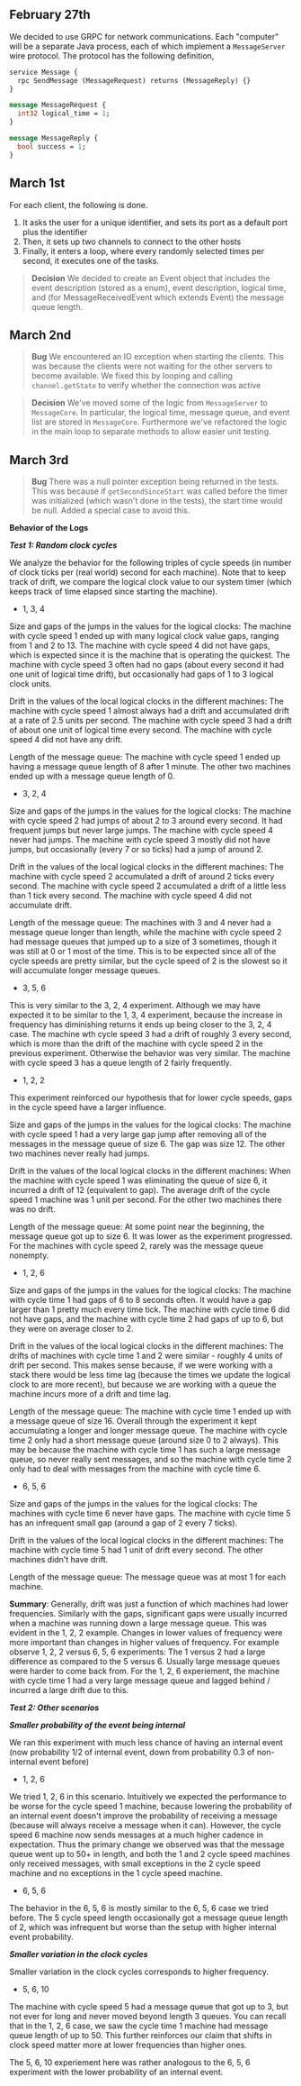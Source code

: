 ## February 27th
We decided to use GRPC for network communications. Each "computer" will be a 
separate Java process, each of which implement a `MessageServer` wire protocol.
The protocol has the following definition,
```protobuf
service Message {
  rpc SendMessage (MessageRequest) returns (MessageReply) {}
}

message MessageRequest {
  int32 logical_time = 1;
}

message MessageReply {
  bool success = 1;
}
```

## March 1st
For each client, the following is done.
1. It asks the user for a unique identifier, and sets its port as a default port
    plus the identifier
2. Then, it sets up two channels to connect to the other hosts
3. Finally, it enters a loop, where every randomly selected times per second, it
    executes one of the tasks.

>**Decision**
>We decided to create an Event object that includes the event description (stored
> as a enum), event description, logical time, and (for MessageReceivedEvent which
> extends Event) the message queue length.

## March 2nd
>**Bug**
> We encountered an IO exception when starting the clients. This was because the
> clients were not waiting for the other servers to become available. We fixed this
> by looping and calling `channel.getState` to verify whether the connection was 
> active

>**Decision**
> We've moved some of the logic from `MessageServer` to `MessageCore`. In particular,
> the logical time, message queue, and event list are stored in `MessageCore`. Furthermore
> we've refactored the logic in the main loop to separate methods to allow easier
> unit testing.

## March 3rd
> **Bug**
> There was a null pointer exception being returned in the tests. This was because if
> `getSecondSinceStart` was called before the timer was initialized (which wasn't done
> in the tests), the start time would be null. Added a special case to avoid this.

**Behavior of the Logs**

***Test 1: Random clock cycles***

We analyze the behavior for the following triples of cycle speeds (in number of clock ticks per (real world) second for each machine). Note that to keep track of drift, we compare the logical clock value to our system timer (which keeps track of time elapsed since starting the machine).

- 1, 3, 4

Size and gaps of the jumps in the values for the logical clocks: The machine with cycle speed 1 ended up with many logical clock value gaps, ranging from 1 and 2 to 13. The machine with cycle speed 4 did not have gaps, which is expected since it is the machine that is operating the quickest. The machine with cycle speed 3 often had no gaps (about every second it had one unit of logical time drift), but occasionally had gaps of 1 to 3 logical clock units.

Drift in the values of the local logical clocks in the different machines: The machine with cycle speed 1 almost always had a drift and accumulated drift at a rate of 2.5 units per second.  The machine with cycle speed 3 had a drift of about one unit of logical time every second. The machine with cycle speed 4 did not have any drift.

Length of the message queue: The machine with cycle speed 1 ended up having a message queue length of 8 after 1 minute. The other two machines ended up with a message queue length of 0.

- 3, 2, 4

Size and gaps of the jumps in the values for the logical clocks: The machine with cycle speed 2 had jumps of about 2 to 3 around every second. It had frequent jumps but never large jumps. The machine with cycle speed 4 never had jumps. The machine with cycle speed 3 mostly did not have jumps, but occasionally (every 7 or so ticks) had a jump of around 2.

Drift in the values of the local logical clocks in the different machines: The machine with cycle speed 2 accumulated a drift of around 2 ticks every second. The machine with cycle speed 2 accumulated a drift of a little less than 1 tick every second. The machine with cycle speed 4 did not accumulate drift.

Length of the message queue: The machines with 3 and 4 never had a message queue longer than length, while the machine with cycle speed 2 had message queues that jumped up to a size of 3 sometimes, though it was still at 0 or 1 most of the time. This is to be expected since all of the cycle speeds are pretty similar, but the cycle speed of 2 is the slowest so it will accumulate longer message queues.

- 3, 5, 6

This is very similar to the 3, 2, 4 experiment. Although we may have expected it to be similar to the 1, 3, 4 experiment, because the increase in frequency has diminishing returns it ends up being closer to the 3, 2, 4 case. The machine wth cycle speed 3 had a drift of roughly 3 every second, which is more than the drift of the machine with cycle speed 2 in the previous experiment. Otherwise the behavior was very similar. The machine with cycle speed 3 has a queue length of 2 fairly frequently. 

- 1, 2, 2

This experiment reinforced our hypothesis that for lower cycle speeds, gaps in the cycle speed have a larger influence.

Size and gaps of the jumps in the values for the logical clocks: The machine with cycle speed 1 had a very large gap jump after removing all of the messages in the message queue of size 6. The gap was size 12. The other two machines never really had jumps.

Drift in the values of the local logical clocks in the different machines: When the machine with cycle speed 1 was eliminating the queue of size 6, it incurred a drift of 12 (equivalent to gap). The average drift of the cycle speed 1 machine was 1 unit per second. For the other two machines there was no drift.

Length of the message queue: At some point near the beginning, the message queue got up to size 6. It was lower as the experiment progressed. For the machines with cycle speed 2, rarely was the message queue nonempty.

- 1, 2, 6

Size and gaps of the jumps in the values for the logical clocks: The machine with cycle time 1 had gaps of 6 to 8 seconds often. It would have a gap larger than 1 pretty much every time tick. The machine with cycle time 6 did not have gaps, and the machine with cycle time 2 had gaps of up to 6, but they were on average closer to 2.

Drift in the values of the local logical clocks in the different machines: The drifts of machines with cycle time 1 and 2 were similar - roughly 4 units of drift per second. This makes sense because, if we were working with a stack there would be less time lag (because the times we update the logical clock to are more recent), but because we are working with a queue the machine incurs more of a drift and time lag.

Length of the message queue: The machine with cycle time 1 ended up with a message queue of size 16. Overall through the experiment it kept accumulating a longer and longer message queue. The machine with cycle time 2 only had a short message queue (around size 0 to 2 always). This may be because the machine with cycle time 1 has such a large message queue, so never really sent messages, and so the machine with cycle time 2 only had to deal with messages from the machine with cycle time 6.

- 6, 5, 6

Size and gaps of the jumps in the values for the logical clocks: The machines with cycle time 6 never have gaps. The machine with cycle time 5 has an infrequent small gap (around a gap of 2 every 7 ticks).

Drift in the values of the local logical clocks in the different machines: The machine with cycle time 5 had 1 unit of drift every second. The other machines didn't have drift.

Length of the message queue: The message queue was at most 1 for each machine.

**Summary**: Generally, drift was just a function of which machines had lower frequencies. Similarly with the gaps, significant gaps were usually incurred when a machine was running down a large message queue. This was evident in the 1, 2, 2 example. Changes in lower values of frequency were more important than changes in higher values of frequency. For example observe 1, 2, 2 versus 6, 5, 6 experiments: The 1 versus 2 had a large difference as compared to the 5 versus 6. Usually large message queues were harder to come back from. For the 1, 2, 6 experiement, the machine with cycle time 1 had a very large message queue and lagged behind / incurred a large drift due to this.

***Test 2: Other scenarios***

***Smaller probability of the event being internal***

We ran this experiment with much less chance of having an internal event (now probability 1/2 of internal event, down from probability 0.3 of non-internal event before)

- 1, 2, 6

We tried 1, 2, 6 in this scenario. Intuitively we expected the performance to be worse for the cycle speed 1 machine, because lowering the probability of an internal event doesn't improve the probability of receiving a message (because will always receive a message when it can). However, the cycle speed 6 machine now sends messages at a much higher cadence in expectation. Thus the primary change we observed was that the message queue went up to 50+ in length, and both the 1 and 2 cycle speed machines only received messages, with small exceptions in the 2 cycle speed machine and no exceptions in the 1 cycle speed machine.

- 6, 5, 6

The behavior in the 6, 5, 6 is mostly similar to the 6, 5, 6 case we tried before. The 5 cycle speed length occasionally got a message queue length of 2, which was infrequent but worse than the setup with higher internal event probability.

***Smaller variation in the clock cycles***

Smaller variation in the clock cycles corresponds to higher frequency.

- 5, 6, 10

The machine with cycle speed 5 had a message queue that got up to 3, but not ever for long and never moved beyond length 3 queues. You can recall that in the 1, 2, 6 case, we saw the cycle time 1 machine had message queue length of up to 50. This further reinforces our claim that shifts in clock speed matter more at lower frequencies than higher ones.

 The 5, 6, 10 experiement here was rather analogous to the 6, 5, 6 experiment with the lower probability of an internal event.
